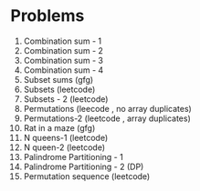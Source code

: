 # Problems
1) Combination sum - 1
2) Combination sum - 2
3) Combination sum - 3
4) Combination sum - 4
5) Subset sums (gfg)
6) Subsets (leetcode)
6) Subsets - 2 (leetcode)
7) Permutations (leecode , no array duplicates)
8) Permutations-2 (leetcode , array duplicates)
9) Rat in a maze  (gfg)
10) N queens-1 (leetcode)
11) N queen-2 (leetcode)
12) Palindrome Partitioning - 1 
13) Palindrome Partitioning - 2 (DP)
14) Permutation sequence (leetcode)


